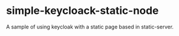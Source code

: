 # simple-keycloack-static-node
A sample of using keycloak with a static page based in static-server.
